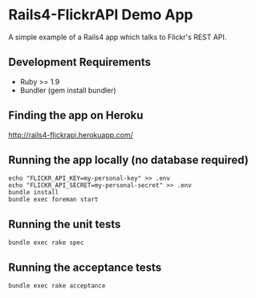# Rails4-FlickrAPI Demo App
A simple example of a Rails4 app which talks to Flickr's REST API.

## Development Requirements
* Ruby >= 1.9
* Bundler (gem install bundler)

## Finding the app on Heroku
http://rails4-flickrapi.herokuapp.com/

## Running the app locally (no database required)
```
echo "FLICKR_API_KEY=my-personal-key" >> .env
echo "FLICKR_API_SECRET=my-personal-secret" >> .env
bundle install
bundle exec foreman start
```

## Running the unit tests 
```
bundle exec rake spec
```

## Running the acceptance tests
```
bundle exec rake acceptance
```